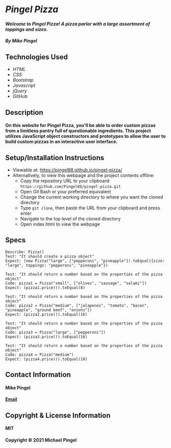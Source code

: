 # _Pingel Pizza_
#### _Welcome to Pingel Pizza! A pizza parlor with a large assortment of toppings and sizes._
#### _By Mike Pingel_
## Technologies Used
* _HTML_
* _CSS_
* _Bootstrap_
* _Javascript_
* _jQuery_
* _GitHub_
## Description
#### On this website for Pingel Pizza, you'll be able to order custom pizzas from a limitless pantry full of questionable ingredients. This project utilizes JavaScript object constructors and prototypes to allow the user to build custom pizzas in an interactive user interface.
## Setup/Installation Instructions
* Viewable at: https://pingel88.github.io/pingel-pizza/
* Alternatively, to view this webpage and the project contents offline:
  * Copy the repository URL to your clipboard: `https://github.com/Pingel88/pingel-pizza.git`
  * Open Git Bash or your preferred equivalent
  * Change the current working directory to where you want the cloned directory
  * Type `git clone`, then paste the URL from your clipboard and press enter
  * Navigate to the top level of the cloned directory
  * Open index.html to view the webpage
## Specs
```
Describe: Pizza()
Test: "It should create a pizza object"
Expect: (new Pizza("large", ["pepperoni", "pineapple"]).toEqual({size: "large", toppings: "pepperoni", "pineapple"})

Test: "It should return a number based on the properties of the pizza object"
Code: pizza1 = Pizza("small", ["olives", "sausage", "salami"])
Expect: (pizza1.price()).toEqual(8)

Test: "It should return a number based on the properties of the pizza object"
Code: pizza2 = Pizza("medium", ["jalapenos", "tomato", "bacon", "pineapple", "ground beef", "onions"])
Expect: (pizza2.price()).toEqual(16)

Test: "It should return a number based on the properties of the pizza object"
Code: pizza3 = Pizza("large", ["pepperoni"])
Expect: (pizza3.price()).toEqual(16)

Test: "It should return a number based on the properties of the pizza object"
Code: pizza4 = Pizza("medium")
Expect: (pizza4.price()).toEqual(10)
```
## Contact Information
#### Mike Pingel
#### [Email](mailto:mdpingel@gmail.com?subject=[GitHub]Epicodus%20Project%20-%20Pingel%20Pizza)
## Copyright & License Information
#### MIT
#### Copyright &copy; 2021 Michael Pingel